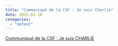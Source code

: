 ```yaml
---
title: "Communiqué de la CSF : Je suis Charlie"
date: 2015-01-10
categories: 
  - "defaut"
---
```


[Communiqué de la CSF : Je suis CHARLIE](http://www3.slc.asso.fr/wp-content/uploads/2015/01/Hommage-CHARLIE.pdf)
